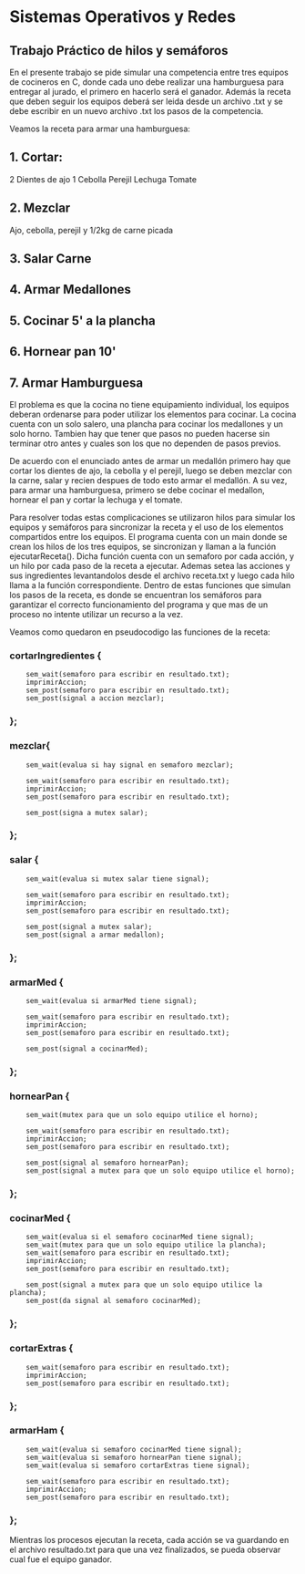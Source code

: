 # Sistemas Operativos y Redes

## Trabajo Práctico de hilos y semáforos

En el presente trabajo se pide simular una competencia entre tres equipos de cocineros en C, donde cada uno debe realizar una hamburguesa para entregar al jurado, el primero en hacerlo será el ganador. Además la receta que deben seguir los equipos deberá ser leida desde un archivo .txt y se debe escribir en un nuevo archivo .txt los pasos de la competencia.

Veamos la receta para armar una hamburguesa:

## 1. Cortar:
2 Dientes de ajo
1 Cebolla
Perejil
Lechuga
Tomate

## 2. Mezclar
Ajo, cebolla, perejil y 1/2kg de carne picada

## 3. Salar Carne

## 4. Armar Medallones

## 5. Cocinar 5' a la plancha

## 6. Hornear pan 10'

## 7. Armar Hamburguesa

El problema es que la cocina no tiene equipamiento individual, los equipos deberan ordenarse para poder utilizar los elementos para cocinar. La cocina cuenta con un solo salero, una plancha para cocinar los medallones y un solo horno. Tambien hay que tener que pasos no pueden hacerse sin terminar otro antes y cuales son los que no dependen de pasos previos.

De acuerdo con el enunciado antes de armar un medallón primero hay que cortar los dientes de ajo, la cebolla y el perejil, luego se deben mezclar con la carne, salar y recien despues de todo esto armar el medallón. A su vez, para armar una hamburguesa, primero se debe cocinar el medallon, hornear el pan y cortar la lechuga y el tomate.

Para resolver todas estas  complicaciones se utilizaron hilos para simular los equipos y semáforos para sincronizar la receta y el uso de los elementos compartidos entre los equipos. El programa cuenta con un main donde se crean los hilos de los tres equipos, se sincronizan y llaman a la función ejecutarReceta(). Dicha función cuenta con un semaforo por cada acción, y un hilo por cada paso de la receta a ejecutar. Ademas setea las acciones y sus ingredientes levantandolos desde el archivo receta.txt y luego cada hilo llama a la función correspondiente.
Dentro de estas funciones que simulan los pasos de la receta, es donde se encuentran los semáforos para garantizar el correcto funcionamiento del programa y que mas de un proceso no intente utilizar un recurso a la vez.

Veamos como quedaron en pseudocodigo las funciones de la receta:

### cortarIngredientes {
	
		sem_wait(semaforo para escribir en resultado.txt);  
		imprimirAccion;
		sem_post(semaforo para escribir en resultado.txt);
		sem_post(signal a accion mezclar);
		
### };

### mezclar{
		
		sem_wait(evalua si hay signal en semaforo mezclar);
    
		sem_wait(semaforo para escribir en resultado.txt);  
		imprimirAccion;
		sem_post(semaforo para escribir en resultado.txt);
    
		sem_post(signa a mutex salar);
### };

### salar {

		sem_wait(evalua si mutex salar tiene signal);
    
		sem_wait(semaforo para escribir en resultado.txt);  
		imprimirAccion;
		sem_post(semaforo para escribir en resultado.txt);

		sem_post(signal a mutex salar);
		sem_post(signal a armar medallon);
### };

### armarMed {

		sem_wait(evalua si armarMed tiene signal);
    
		sem_wait(semaforo para escribir en resultado.txt);  
		imprimirAccion;
		sem_post(semaforo para escribir en resultado.txt);

		sem_post(signal a cocinarMed);
### };

### hornearPan {

		sem_wait(mutex para que un solo equipo utilice el horno);
    
		sem_wait(semaforo para escribir en resultado.txt);  
		imprimirAccion;
		sem_post(semaforo para escribir en resultado.txt);

		sem_post(signal al semaforo hornearPan);
		sem_post(signal a mutex para que un solo equipo utilice el horno);
### };

### cocinarMed {
		
		sem_wait(evalua si el semaforo cocinarMed tiene signal);
		sem_wait(mutex para que un solo equipo utilice la plancha);
		sem_wait(semaforo para escribir en resultado.txt);  
		imprimirAccion;
		sem_post(semaforo para escribir en resultado.txt);

		sem_post(signal a mutex para que un solo equipo utilice la plancha);
		sem_post(da signal al semaforo cocinarMed);
### };

### cortarExtras {

		sem_wait(semaforo para escribir en resultado.txt);  
		imprimirAccion;
		sem_post(semaforo para escribir en resultado.txt);	
### };

### armarHam {
	
		sem_wait(evalua si semaforo cocinarMed tiene signal);
		sem_wait(evalua si semaforo hornearPan tiene signal);
		sem_wait(evalua si semaforo cortarExtras tiene signal);
    
		sem_wait(semaforo para escribir en resultado.txt);  
		imprimirAccion;
		sem_post(semaforo para escribir en resultado.txt);
### };

Mientras los procesos ejecutan la receta, cada acción se va guardando en el archivo resultado.txt para que una vez finalizados, se pueda observar cual fue el equipo ganador.
